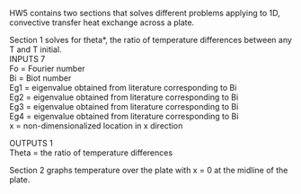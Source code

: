 HW5 contains two sections that solves different problems applying to 1D, convective transfer heat exchange across a plate.

Section 1 solves for theta*, the ratio of temperature differences between any T and T initial.  
  INPUTS 7  
    Fo = Fourier number  
    Bi = Biot number  
    Eg1 = eigenvalue obtained from literature corresponding to Bi  
    Eg2 = eigenvalue obtained from literature corresponding to Bi  
    Eg3 = eigenvalue obtained from literature corresponding to Bi  
    Eg4 = eigenvalue obtained from literature corresponding to Bi  
    x = non-dimensionalized location in x direction
    
  OUTPUTS 1  
  Theta = the ratio of temperature differences  
  
  Section 2 graphs temperature over the plate with x = 0 at the midline of the plate.  
